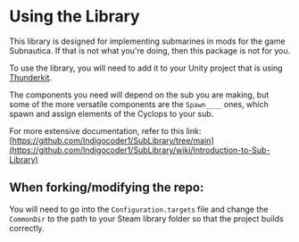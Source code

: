 # Using the Library

This library is designed for implementing submarines in mods for the game Subnautica. If that is not what you're doing, then this package is not for you.

To use the library, you will need to add it to your Unity project that is using [Thunderkit](https://github.com/PassivePicasso/ThunderKit/).

The components you need will depend on the sub you are making, but some of the more versatile components are the ``Spawn____`` ones, which spawn and assign elements of the Cyclops to your sub.

For more extensive documentation, refer to this link: [https://github.com/Indigocoder1/SubLibrary/tree/main](https://github.com/Indigocoder1/SubLibrary/wiki/Introduction-to-Sub-Library)

## When forking/modifying the repo:

You will need to go into the ``Configuration.targets`` file and change the ``CommonDir`` to the path to your Steam library folder so that the project builds correctly.
